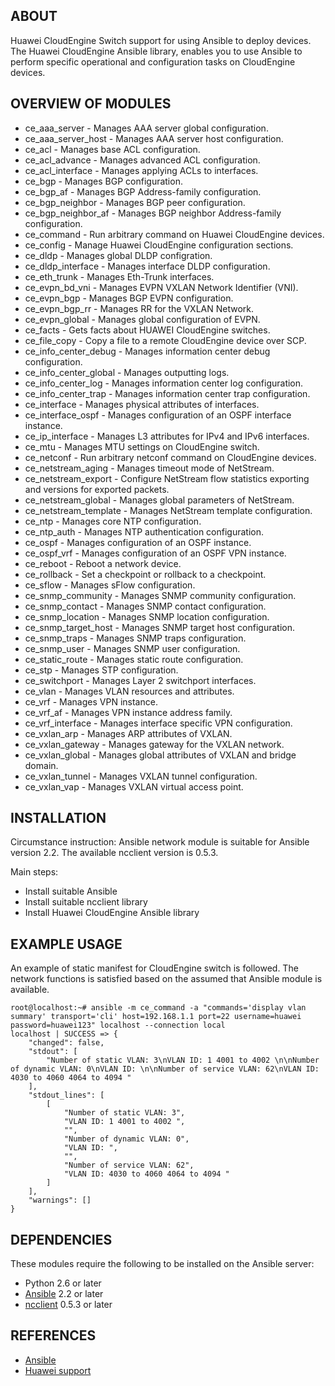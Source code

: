 ## ABOUT

Huawei CloudEngine Switch support for using Ansible to deploy devices. The Huawei CloudEngine Ansible library, enables you to use Ansible to perform specific operational and configuration tasks on CloudEngine devices.

## OVERVIEW OF MODULES

- ce_aaa_server - Manages AAA server global configuration.
- ce_aaa_server_host - Manages AAA server host configuration.
- ce_acl - Manages base ACL configuration.
- ce_acl_advance - Manages advanced ACL configuration.
- ce_acl_interface - Manages applying ACLs to interfaces.
- ce_bgp - Manages BGP configuration.
- ce_bgp_af - Manages BGP Address-family configuration.
- ce_bgp_neighbor - Manages BGP peer configuration.
- ce_bgp_neighbor_af - Manages BGP neighbor Address-family configuration.
- ce_command - Run arbitrary command on Huawei CloudEngine devices.
- ce_config - Manage Huawei CloudEngine configuration sections.
- ce_dldp - Manages global DLDP configration.
- ce_dldp_interface - Manages interface DLDP configuration.
- ce_eth_trunk - Manages Eth-Trunk interfaces.
- ce_evpn_bd_vni - Manages EVPN VXLAN Network Identifier (VNI).
- ce_evpn_bgp - Manages BGP EVPN configuration.
- ce_evpn_bgp_rr - Manages RR for the VXLAN Network.
- ce_evpn_global - Manages global configuration of EVPN.
- ce_facts - Gets facts about HUAWEI CloudEngine switches.
- ce_file_copy - Copy a file to a remote CloudEngine device over SCP.
- ce_info_center_debug - Manages information center debug configuration.
- ce_info_center_global - Manages outputting logs.
- ce_info_center_log - Manages information center log configuration.
- ce_info_center_trap - Manages information center trap configuration.
- ce_interface - Manages physical attributes of interfaces.
- ce_interface_ospf - Manages configuration of an OSPF interface instance.
- ce_ip_interface - Manages L3 attributes for IPv4 and IPv6 interfaces.
- ce_mtu - Manages MTU settings on CloudEngine switch.
- ce_netconf - Run arbitrary netconf command on CloudEngine devices.
- ce_netstream_aging - Manages timeout mode of NetStream.
- ce_netstream_export - Configure NetStream flow statistics exporting and versions for exported packets.
- ce_netstream_global - Manages global parameters of NetStream.
- ce_netstream_template - Manages NetStream template configuration.
- ce_ntp - Manages core NTP configuration.
- ce_ntp_auth - Manages NTP authentication configuration.
- ce_ospf - Manages configuration of an OSPF instance.
- ce_ospf_vrf - Manages configuration of an OSPF VPN instance.
- ce_reboot - Reboot a network device.
- ce_rollback - Set a checkpoint or rollback to a checkpoint.
- ce_sflow - Manages sFlow configuration.
- ce_snmp_community - Manages SNMP community configuration.
- ce_snmp_contact - Manages SNMP contact configuration.
- ce_snmp_location - Manages SNMP location configuration.
- ce_snmp_target_host - Manages SNMP target host configuration.
- ce_snmp_traps - Manages SNMP traps configuration.
- ce_snmp_user - Manages SNMP user configuration.
- ce_static_route - Manages static route configuration.
- ce_stp - Manages STP configuration.
- ce_switchport - Manages Layer 2 switchport interfaces.
- ce_vlan - Manages VLAN resources and attributes.
- ce_vrf - Manages VPN instance.
- ce_vrf_af - Manages VPN instance address family.
- ce_vrf_interface - Manages interface specific VPN configuration.
- ce_vxlan_arp - Manages ARP attributes of VXLAN.
- ce_vxlan_gateway - Manages gateway for the VXLAN network.
- ce_vxlan_global - Manages global attributes of VXLAN and bridge domain.
- ce_vxlan_tunnel - Manages VXLAN tunnel configuration.
- ce_vxlan_vap - Manages VXLAN virtual access point.


## INSTALLATION

Circumstance instruction:
Ansible network module is suitable for Ansible version 2.2. The available ncclient version is 0.5.3.

Main steps:

- Install suitable Ansible
- Install suitable ncclient library
- Install Huawei CloudEngine Ansible library

## EXAMPLE USAGE
An example of static manifest for CloudEngine switch is followed. The network functions is satisfied based on the assumed that Ansible module is available.
```
root@localhost:~# ansible -m ce_command -a "commands='display vlan summary' transport='cli' host=192.168.1.1 port=22 username=huawei password=huawei123" localhost --connection local
localhost | SUCCESS => {
    "changed": false, 
    "stdout": [
        "Number of static VLAN: 3\nVLAN ID: 1 4001 to 4002 \n\nNumber of dynamic VLAN: 0\nVLAN ID: \n\nNumber of service VLAN: 62\nVLAN ID: 4030 to 4060 4064 to 4094 "
    ], 
    "stdout_lines": [
        [
            "Number of static VLAN: 3", 
            "VLAN ID: 1 4001 to 4002 ", 
            "", 
            "Number of dynamic VLAN: 0", 
            "VLAN ID: ", 
            "", 
            "Number of service VLAN: 62", 
            "VLAN ID: 4030 to 4060 4064 to 4094 "
        ]
    ], 
    "warnings": []
}
```

## DEPENDENCIES

These modules require the following to be installed on the Ansible server:

* Python 2.6 or later
* [Ansible](https://github.com/ansible/ansible) 2.2 or later
* [ncclient](https://github.com/ncclient/ncclient) 0.5.3 or later

## REFERENCES
* [Ansible](http://www.ansible.com)
* [Huawei support](http://www.huawei.com/en/)
